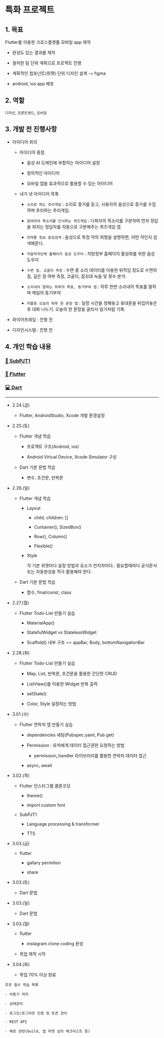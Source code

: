 # 특화 프로젝트

## 1. 목표

Flutter를 이용한 크로스플랫폼 모바일 app 제작

- 완성도 있는 결과물 제작

- 철저한 팀 단위 계획으로 프로젝트 진행

- 계획적인 컴포넌트(위젯) 단위 디자인 설계 -> figma

- android, ios app 배포

## 2. 역할

`디자인`, `프론트엔드`, `모바일`

## 3. 개발 전 진행사항

- 아이디어 회의

  - 아이디어 중점

    - 음성 AI 도메인에 부합하는 아이디어 설정

    - 창의적인 아이디어

    - 모바일 앱을 효과적으로 활용할 수 있는 아이디어

  - 내가 낸 아이디어 목록

    - `소리로 하는 추리게임` : 소리로 증거를 듣고, 사용자의 음성으로 증거를 수집하며 추리하는 추리게임.

    - `참여자의 목소리를 인식하는 퀴즈게임` : 다화자의 목소리를 구분하여 먼저 정답을 외치는 정답자를 자동으로 구분해주는 퀴즈개임 앱.

    - `의약품 정보 음성검색` : 음성으로 특정 약의 외형을 설명하면, 어떤 약인지 검색해준다.

    - `지방자치단체 홈페이지 음성 도우미` : 지방정부 홈페이지 활성화를 위한 음성 도우미

    - `수면 질, 코골이 측정` : 수면 중 소리 데이터를 이용한 뒤척임 정도로 수면의 질, 깊은 잠 여부 측정, 코골이, 잠꼬대 녹음 및 횟수 분석.

    - `소리내어 말하는 하루의 목표, 동기부여 앱` : 하루 한번 소리내어 목표를 말하며 매일의 동기부여

    - `커플용 오늘의 하루 한 문장 앱` : 일정 시간을 정해놓고 휴대폰을 뒤집어놓은 후 대화 나누기. 오늘의 한 문장을 골라서 일기처럼 기록.

- 와이어프레임 : 진행 전

- 디자인시스템 : 진행 전

## 4. 개인 학습 내용

### [🤖 SubPJT1](https://lab.ssafy.com/s08-ai-speech-sub1/S08P21B302/-/tree/conference/정민우/SubPJT1)

### [📱 Flutter](https://lab.ssafy.com/s08-ai-speech-sub1/S08P21B302/-/tree/conference/정민우/Flutter)

### [💻 Dart](https://lab.ssafy.com/s08-ai-speech-sub1/S08P21B302/-/tree/conference/정민우/Dart)

---

- 2.24.(금)

  - Flutter, AndroidStudio, Xcode 개발 환경설정

- 2.25.(토)

  - Flutter 개념 학습

    - 프로젝트 구조(Android, ios)

    - Android Virtual Device, Xcode Simulator 구성

  - Dart 기본 문법 학습

    - 변수, 조건문, 반복문

- 2.26.(일)

  - Flutter 개념 학습

    - Layout

      - child, children: []

      - Container(), SizedBox()

      - Row(), Column()

      - Flexible()

    - Style

      각 기본 위젯마다 설정 방법과 요소가 천지차이다.. 필요할때마다 공식문서 또는 자동완성을 적극 활용해야 한다.

  - Dart 기본 문법 학습

    - 함수, final/const, class

- 2.27.(월)

  - Flutter Todo-List 만들기 실습

    - MaterialApp()

    - StatefulWidget vs StatelessWidget

    - Scaffold() 내부 구조 => appBar, Body, bottomNavigationBar

- 2.28.(화)

  - Flutter Todo-List 만들기 실습

    - Map, List, 반복문, 조건문을 활용한 간단한 CRUD

    - ListView()를 이용한 Widget 반복 출력

    - setState()

    - Color, Style 설정하는 방법

- 3.01.(수)

  - Flutter 연락처 앱 만들기 실습

    - dependencies 세팅(Pubspec.yaml, Pub get)

    - Permission : 유저에게 데이터 접근권한 요청하는 방법

      - permission_handler 라이브러리를 활용한 연락처 데이터 접근

    - async, await

- 3.02.(목)

  - Flutter 인스타그램 클론코딩

    - theme()

    - import custom font

  - SubPJT1

    - Language processing & transformer

    - TTS

- 3.03.(금)

  - flutter

    - gallary permition

    - share

- 3.03.(토)

  - Dart 문법

- 3.03.(일)

  - Dart 문법

- 3.03.(월)

  - flutter

    - instagram clone coding 완성

  - 목업 제작 시작

- 3.04.(화)

  - 목업 70% 이상 완료

```
추후 필수 학습 목록

- 비동기 처리

- 상태관리

- 로그인/로그아웃 인증 및 토큰 관리

- REST API

- 배포 관련(build, 앱 마켓 심의 체크리스트 등)
```
